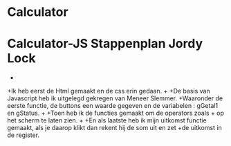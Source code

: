 # Calculator

# Calculator-JS Stappenplan Jordy Lock
 +
 +Ik heb eerst de Html gemaakt en de css erin gedaan.
 +
 +De basis van Javascript heb ik uitgelegd gekregen van Meneer Slemmer.
 +Waaronder de eerste functie, de buttons een waarde gegeven en de variabelen : gGetal1 en gStatus.
 +
 +Toen heb ik de functies gemaakt om de operators zoals + op het scherm te laten zien.
 +
 +En als laatste heb ik mijn uitkomst functie gemaakt, als je daarop klikt dan rekent hij de som uit en zet
 +de uitkomst in de register.